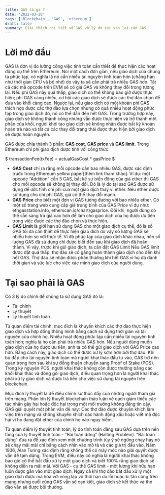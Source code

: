 ```yaml
---
title: GAS là gì ?
date: '2022-03-28'
tags: ['Blockchain', 'GAS', 'ethereum']
draft: false
summary: Giải thích chi tiết về GAS và lý do tại sao lại cần GAS
---
```


# Lời mở đầu

GAS là đơn vị đo lường công việc tính toán cần thiết để thực hiện các hoạt động cụ thể trên Ethereum. Nói một cách đơn giản, nếu giao dịch của chúng ta phức tạp, có nghĩa là nó cần nhiều tài nguyên tính toán hơn (chẳng hạn như thời gian CPU và bộ nhớ) do vậy ta sẽ cần phải trả nhiều GAS hơn. Tất cả các mã opcode trên EVM sẽ có giá GAS và không thay đổi trong tương lai. Nếu phí GAS này quá thấp, giao dịch có thể không bao giờ được thực hiện; phí GAS càng nhiều, cơ hội các giao dịch sẽ được các thợ đào chọn để đưa vào khối càng cao. Ngược lại, nếu giao dịch có một khoản phí GAS thích hợp được các thợ đào lựa chọn nhưng có quá nhiều hoạt động phức tạp trong giao dịch đó, nó có thể dẫn đến hết GAS. Trong trường hợp này, giao dịch sẽ không thành công nhưng vẫn được thực hiện và trở thành một phần của khối, người khởi tạo giao dịch sẽ không nhận được bất kỳ khoản hoàn trả nào và tất cả các thay đổi trạng thái được thực hiện bởi giao dịch sẽ được hoàn nguyên.

GAS được chia thành 3 phần: **GAS cost**, **GAS price** và **GAS limit**. Trong Ethereum chi phí giao dịch được tính với công thức

$ transactionFee(txFee) = actualGasCost * gasPrice $

- **GAS Cost** chỉ ra rằng mỗi opcode cần bao nhiêu GAS, được xác định trước trong Ethereum yellow paper[thêm link tham khảo]. Ví dụ: một opcode “Addition” cần 3 GAS, bất kể sự biến động của giá ether thì GAS cho mỗi opcode sẽ không bị thay đổi. Đó là lý do tại sao GAS được sử dụng để ước tính chi phí của một giao dịch thay vì ether. Nếu ether được sử dụng cho chi phí GAS, giá có thể thay đổi mạnh.
- **GAS Price** cho biết một đơn vị GAS tương đương với bao nhiêu ether. Có một số trang web cung cấp giá trung bình của GAS Price ví dụ như: ethgasstation.info, etherscan.io/chart/gasprice. Đôi khi, người dùng có thể sẵn sàng trả giá cao hơn để làm cho giao dịch của họ được ưu tiên trong việc được các thợ đào chọn và thực hiện.
- **GAS Limit** là giới hạn sử dụng GAS cho một giao dịch cụ thể, đó là số GAS tối đa cần thiết để thực hiện giao dich do vậy số lượng GAS sẽ nhiều hơn so với thực tế. Vì độ phức tạp của giao dịch khác nhau, nên số lượng GAS đã sử dụng chỉ được biết đến sau khi giao dịch đã hoàn thành. Vì vậy, trước khi gửi giao dịch, ta cần đặt GAS Limit Nếu GAS limit được đặt quá thấp, thợ đào sẽ cố gắng hoàn thành giao dịch cho đến khi hết GAS. Thợ đào sẽ nhận được phần thưởng khi hết GAS vì họ đã dành thời gian và sức lực cho việc xác minh giao dịch của người dùng.

# Tại sao phải là GAS

Có 3 lý do chính để chúng ta sử dụng GAS đó là:

- Tài chính
- Lý thuyết
- Lý thuyết tính toán

Từ quan điểm tài chính, mục đích là khuyến khích các thợ đào thực hiện giao dịch và hợp đồng thông minh bằng cách sử dụng thời gian và tài nguyên của chính họ. Nhiều hoạt động phức tạp cần nhiều tài nguyên tính toán hơn; nghĩa là họ cần phải trả nhiều GAS hơn. Nếu người dùng muốn giao dịch của họ được ưu tiên, anh ta có thể gửi giao dịch với GAS Price cao hơn. Bằng cách này, giao dịch có thể được xử lý sớm hơn bởi thợ đào. Khi bù đắp cho tài nguyên tính toán mà người khai thác đầu tư vào, GAS trở nên quan trọng hơn sau khi sự đồng thuận chuyển sang Proof of Stake (POS). Trong kỷ nguyên POS, người khai thác không còn được thưởng bằng các khối khai thác và đóng gói giao dịch, điều quan trọng hơn là người khai thác phải xử lý giao dịch và được trả tiền cho việc sử dụng tài nguyên trên blockchain.

Mục đích lý thuyết là để điều chỉnh sự thúc đẩy của những người tham gia trên mạng. Phần lớn lý thuyết blockchain thảo luận về cách giảm thiểu các tác nhân gây hại hoặc độc hại trong một môi trường không đáng tin cậy. GAS giải quyết một phần vấn đề này: Các thợ đào được khuyến khích làm việc trên mạng và không khuyến khích các hành động xấu hoặc viết mã độc hại vì họ đang đặt ether của chính họ vào nguy hiểm.

Từ quan điểm lý thuyết tính toán, lý do tính toán đằng sau GAS dựa trên nền tảng của lý thuyết tính toán - "Bài toán dừng" (Halting Problem). "Bài toán dừng" đưa ra để xác định xem một chương trình tùy ý sẽ ngừng chạy hay nó sẽ chạy mãi mãi chỉ bằng cách nhìn vào mô tả và các giá trị đầu vào. Năm 1936, Alan Turing xác định rằng không thể có máy móc nào giải quyết được vấn đề tạm dừng. Trong EVM, điều này có nghĩa là người khai thác không bao giờ có thể bắt đầu xử lý một giao dịch và biết 100% rằng giao dịch sẽ không diễn ra mãi mãi. Với GAS - cụ thể GAS limit - một lượng khí hữu hạn luôn được gắn vào một giao dịch. Ngay cả khi thợ đào bắt đầu xử lý một giao dịch được mã hóa với vòng lặp vô thời hạn do lỗi hoặc bị tấn công trên mạng nhưng cuối cùng GAS vẫn sẽ cạn kiệt, giao dịch sẽ kết thúc và thợ đào vẫn sẽ được bồi thường.
